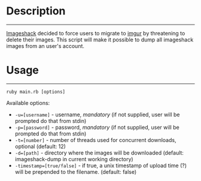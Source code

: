 # Description
- - -
[Imageshack](http://www.imageshack.us) decided to force users to migrate to [imgur](http://imgur.com) by threatening to delete their images. This script will make it possible to dump all imageshack images from an user's account.

# Usage
- - -
`ruby main.rb [options]`

Available options:

* `-u=[username]` - username, *mandatory* (if not supplied, user will be prompted do that from stdin)
* `-p=[password]` - password, *mandatory* (if not supplied, user will be prompted do that from stdin)
* `-t=[number]` - number of threads used for concurrent downloads, optional (default: 12)
* `-d=[path]` - directory where the images will be downloaded (default: imageshack-dump in current working directory)
* `-timestamp=[true/false]` - if true, a unix timestamp of upload time (?) will be prepended to the filename. (default: false)
